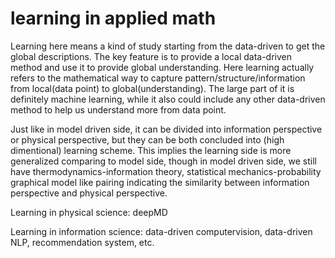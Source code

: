 # learning in applied math
Learning here means a kind of study starting from the data-driven to get the global descriptions. The key feature is to provide a local data-driven method and use it to provide global understanding.
Here learning actually refers to the mathematical way to capture pattern/structure/information from local(data point) to global(understanding). The large part of it is definitely machine learning, while it also could include any other data-driven method to help us understand more from data point.

Just like in model driven side, it can be divided into information perspective or physical perspective, but they can be both concluded into (high dimentional) learning scheme. This implies the learning side is more generalized comparing to model side, though in model driven side, we still have thermodynamics-information theory, statistical mechanics-probability graphical model like pairing indicating the similarity between information perspective and physical perspective.

Learning in physical science: deepMD

Learning in information science: data-driven computervision, data-driven NLP, recommendation system, etc.

